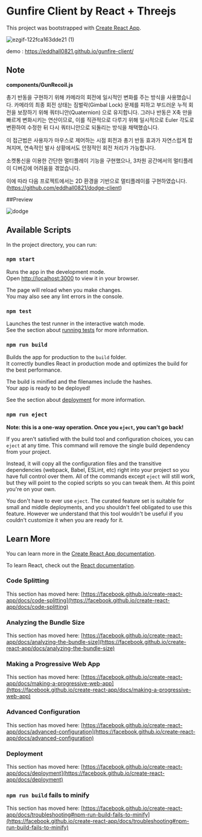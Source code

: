 # Gunfire Client by React + Threejs
This project was bootstrapped with [Create React App](https://github.com/facebook/create-react-app).



![ezgif-122fca163dde21 (1)](https://github.com/user-attachments/assets/61cfc9fb-3cdb-49d1-905e-c0505daa8690)

demo : https://eddhall0821.github.io/gunfire-client/

## Note

**components/GunRecoil.js** 

총기 반동을 구현하기 위해 카메라의 회전에 일시적인 변화를 주는 방식을 사용했습니다. 카메라의 최종 회전 상태는 짐벌락(Gimbal Lock) 문제를 피하고 부드러운 누적 회전을 보장하기 위해 쿼터니안(Quaternion) 으로 유지합니다. 그러나 반동은 X축 만을 빠르게 변화시키는 연산이므로, 이를 직관적으로 다루기 위해 일시적으로 Euler 각도로 변환하여 수정한 뒤 다시 쿼터니안으로 되돌리는 방식을 채택했습니다.

이 접근법은 사용자가 마우스로 제어하는 시점 회전과 총기 반동 효과가 자연스럽게 합쳐지며, 연속적인 발사 상황에서도 안정적인 회전 처리가 가능합니다.



소켓통신을 이용한 간단한 멀티플레이 기능을 구현했으나, 3차원 공간에서의 멀티플레이 디버깅에 어려움을 겪었습니다.

이에 따라 다음 프로젝트에서는 2D 환경을 기반으로 멀티플레이를 구현하였습니다. (https://github.com/eddhall0821/dodge-client)

##Preview

![dodge](https://github.com/user-attachments/assets/dd80b3ff-034e-4181-a5d8-c9d60d10cb0d)


## Available Scripts

In the project directory, you can run:

### `npm start`

Runs the app in the development mode.\
Open [http://localhost:3000](http://localhost:3000) to view it in your browser.

The page will reload when you make changes.\
You may also see any lint errors in the console.

### `npm test`

Launches the test runner in the interactive watch mode.\
See the section about [running tests](https://facebook.github.io/create-react-app/docs/running-tests) for more information.

### `npm run build`

Builds the app for production to the `build` folder.\
It correctly bundles React in production mode and optimizes the build for the best performance.

The build is minified and the filenames include the hashes.\
Your app is ready to be deployed!

See the section about [deployment](https://facebook.github.io/create-react-app/docs/deployment) for more information.

### `npm run eject`

**Note: this is a one-way operation. Once you `eject`, you can't go back!**

If you aren't satisfied with the build tool and configuration choices, you can `eject` at any time. This command will remove the single build dependency from your project.

Instead, it will copy all the configuration files and the transitive dependencies (webpack, Babel, ESLint, etc) right into your project so you have full control over them. All of the commands except `eject` will still work, but they will point to the copied scripts so you can tweak them. At this point you're on your own.

You don't have to ever use `eject`. The curated feature set is suitable for small and middle deployments, and you shouldn't feel obligated to use this feature. However we understand that this tool wouldn't be useful if you couldn't customize it when you are ready for it.


## Learn More

You can learn more in the [Create React App documentation](https://facebook.github.io/create-react-app/docs/getting-started).

To learn React, check out the [React documentation](https://reactjs.org/).

### Code Splitting

This section has moved here: [https://facebook.github.io/create-react-app/docs/code-splitting](https://facebook.github.io/create-react-app/docs/code-splitting)

### Analyzing the Bundle Size

This section has moved here: [https://facebook.github.io/create-react-app/docs/analyzing-the-bundle-size](https://facebook.github.io/create-react-app/docs/analyzing-the-bundle-size)

### Making a Progressive Web App

This section has moved here: [https://facebook.github.io/create-react-app/docs/making-a-progressive-web-app](https://facebook.github.io/create-react-app/docs/making-a-progressive-web-app)

### Advanced Configuration

This section has moved here: [https://facebook.github.io/create-react-app/docs/advanced-configuration](https://facebook.github.io/create-react-app/docs/advanced-configuration)

### Deployment

This section has moved here: [https://facebook.github.io/create-react-app/docs/deployment](https://facebook.github.io/create-react-app/docs/deployment)

### `npm run build` fails to minify

This section has moved here: [https://facebook.github.io/create-react-app/docs/troubleshooting#npm-run-build-fails-to-minify](https://facebook.github.io/create-react-app/docs/troubleshooting#npm-run-build-fails-to-minify)
